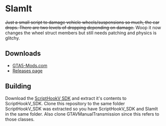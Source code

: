 # SlamIt

~~Just a small script to damage vehicle wheels/suspensions so much, the car drops. There are two levels of dropping depending on damage.~~
Woop it now changes the wheel struct members but still needs patching and physics is glitchy.

## Downloads

* [GTA5-Mods.com](https://www.gta5-mods.com/scripts/slam-it)
* [Releases page](https://github.com/E66666666/SlamIt/releases)

## Building

Download the [ScriptHookV SDK](http://www.dev-c.com/gtav/scripthookv/) and extract it's contents to ScriptHookV_SDK. 
Clone this repository to the same folder ScriptHookV_SDK was extracted so you have ScriptHookV_SDK and SlamIt in the same folder.
Also clone GTAVManualTransmission since this refers to those classes.
